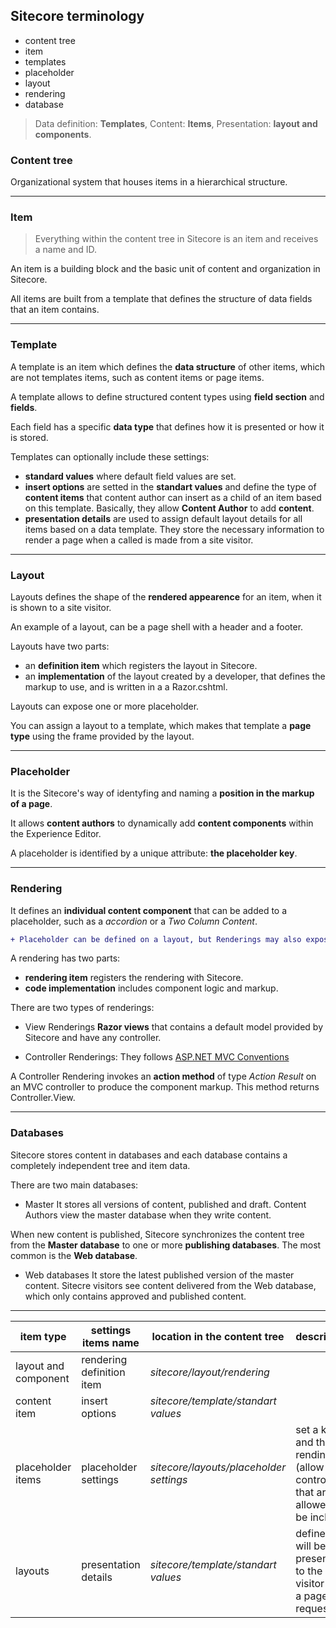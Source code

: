 ## Sitecore terminology

- content tree
- item
- templates
- placeholder
- layout
- rendering
- database

> Data definition: **Templates**, Content: **Items**, Presentation: **layout and components**.

### Content tree

Organizational system that houses items in a hierarchical structure.

- - -

### Item

> Everything within the content tree in Sitecore is an item and receives a name and ID.

An item is a building block and the basic unit of content and organization in Sitecore.

All items are built from a template that defines the structure of data fields that an item contains.

- - -

### Template

A template is an item which defines the **data structure** of other items, which are not templates items, such as content items or page items.

A template allows to define structured content types using **field section** and **fields**.

Each field has a specific **data type** that defines how it is presented or how it is stored.

Templates can optionally include these settings:
- **standard values** where default field values are set.
- **insert options** are setted in the **standart values** and define the type of **content items** that content author can insert as a child of an item based on this template. Basically, they allow **Content Author** to add **content**.
- **presentation details** are used to assign default layout details for all items based on a data template. They store the necessary information to render a page when a called is made from a site visitor.

- - -

### Layout

Layouts defines the shape of the **rendered appearence** for an item, when it is shown to a site visitor.

An example of a layout, can be a page shell with a header and a footer.

Layouts have two parts:

- an **definition item** which registers the layout in Sitecore.
- an **implementation** of the layout created by a developer, that defines the markup to use, and is written in a a Razor.cshtml.

Layouts can expose one or more placeholder.

You can assign a layout to a template, which makes that template a **page type** using the frame provided by the layout.

- - -

### Placeholder

It is the Sitecore's way of identyfing and naming a **position in the markup of a page**.

It allows **content authors** to dynamically add **content components** within the Experience Editor.

A placeholder is identified by a unique attribute: **the placeholder key**.

- - -


### Rendering

It defines an **individual content component** that can be added to a placeholder, such as a *accordion* or a *Two Column Content*.

```diff
+ Placeholder can be defined on a layout, but Renderings may also expose additional placeholder to create layout hierarchy.
```

A rendering has two parts:

- **rendering item** registers the rendering with Sitecore.
- **code implementation** includes component logic and markup.

There are two types of renderings:

- View Renderings
    **Razor views** that contains a default model provided by Sitecore and have any controller.

- Controller Renderings:
    They follows [ASP.NET MVC Conventions](https://ecs.syr.edu/faculty/fawcett/handouts/cse686/presentations/MVC_Conventions.pdf)

A Controller Rendering invokes an **action method** of type *Action Result* on an MVC controller to produce the component markup. This method returns Controller.View.

- - -

### Databases

Sitecore stores content in databases and each database contains a completely independent tree and item data.

There are two main databases:

- Master
    It stores all versions of content, published and draft.
    Content Authors view the master database when they write content.

When new content is published, Sitecore synchronizes the content tree from the **Master database** to one or more **publishing databases**. The most common is the **Web database**.

- Web databases
    It store the latest published version of the master content.
    Sitecre visitors see content delivered from the Web database, which only contains approved and published content.

- - - 

| item type | settings items name | location in the content tree | description |
| -- | -- | -- | -- |
| layout and component | rendering definition item | *sitecore/layout/rendering* |
| content item | insert options | *sitecore/template/standart values* |
| placeholder items | placeholder settings | *sitecore/layouts/placeholder settings* | set a key and the rendings (allow controls) that are allowed to be included |
| layouts | presentation details | *sitecore/template/standart values* | define what will be presented to the visitor after a page request |